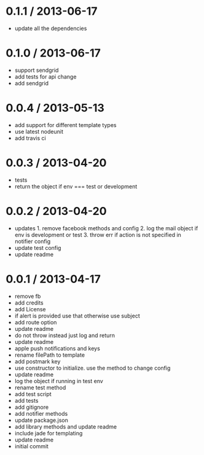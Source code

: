 
0.1.1 / 2013-06-17
==================

  * update all the dependencies

0.1.0 / 2013-06-17
==================

  * support sendgrid
  * add tests for api change
  * add sendgrid

0.0.4 / 2013-05-13
==================

  * add support for different template types
  * use latest nodeunit
  * add travis ci

0.0.3 / 2013-04-20
==================

  * tests
  * return the object if env === test or development

0.0.2 / 2013-04-20
==================

  * updates 1. remove facebook methods and config 2. log the mail object if env is development or test 3. throw err if action is not specified in notifier config
  * update test config
  * update readme

0.0.1 / 2013-04-17
==================

  * remove fb
  * add credits
  * add License
  * if alert is provided use that otherwise use subject
  * add route option
  * update readme
  * do not throw instead just log and return
  * update readme
  * apple push notifications and keys
  * rename filePath to template
  * add postmark key
  * use constructor to initialize. use the  method to change config
  * update readme
  * log the object if running in test env
  * rename test method
  * add test script
  * add tests
  * add gitignore
  * add notifier methods
  * update package.json
  * add library methods and update readme
  * include jade for templating
  * update readme
  * initial commit
